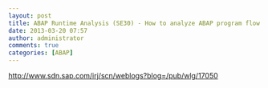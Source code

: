 ```yaml
---
layout: post
title: ABAP Runtime Analysis (SE30) - How to analyze ABAP program flow
date: 2013-03-20 07:57
author: administrator
comments: true
categories: [ABAP]
---
```

<a href="http://www.sdn.sap.com/irj/scn/weblogs?blog=/pub/wlg/17050">http://www.sdn.sap.com/irj/scn/weblogs?blog=/pub/wlg/17050</a>
